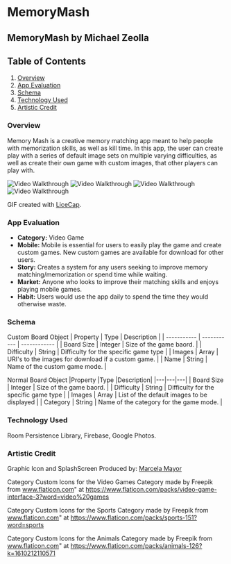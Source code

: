 # MemoryMash


## MemoryMash by Michael Zeolla

## Table of Contents
1. [Overview](#Overview)
2. [App Evaluation](#App-Evaluation)
3. [Schema](#Schema)
4. [Technology Used](#Technology-Used)
5. [Artistic Credit](#Artistic-Credit)



### Overview
Memory Mash is a creative memory matching app meant to help people with memorization skills, as well as kill time. In this app, the user can create play with a series of default image sets on multiple varying difficulties, as well as create their own game with custom images, that other players can play with. 



<img src='https://i.imgur.com/Krmp2YV.gif' width='' alt='Video Walkthrough' />  <img src='https://i.imgur.com/64KnJmv.gif' width='' alt='Video Walkthrough' />
<img src='https://i.imgur.com/t93jIdw.gif' width='' alt='Video Walkthrough' />  <img src='https://i.imgur.com/fqMHHHV.gif' width='' alt='Video Walkthrough' />



GIF created with [LiceCap](https://www.cockos.com/licecap/).



### App Evaluation
- **Category:** Video Game
- **Mobile:** Mobile is essential for users to easily play the game and create custom games. New custom games are available for download for other users.
- **Story:** Creates a system for any users seeking to improve memory matching/memorization or spend time while waiting.
- **Market:** Anyone who looks to improve their matching skills and enjoys playing mobile games. 
- **Habit:** Users would use the app daily to spend the time they would otherwise waste.


### Schema
Custom Board Object
| Property      | Type | Description |
| ----------- | ----------- | ------------ |
| Board Size | Integer  | Size of the game baord. |
| Difficulty | String  | Difficulty for the specific game type |
| Images | Array<String> | URI's to the images for download if a custom game. |
| Name | String | Name of the custom game mode. |
  

Normal Board Object
|Property |Type |Description|
|---|---|---|
| Board Size | Integer  | Size of the game baord. |
| Difficulty | String  | Difficulty for the specific game type |
| Images | Array<String> | List of the default images to be displayed |
| Category | String | Name of the category for the game mode. |



### Technology Used

Room Persistence Library, Firebase, Google Photos. 



### Artistic Credit

Graphic Icon and SplashScreen Produced by: [Marcela Mayor](https://www.instagram.com/marcy_mayor/)

Category Custom Icons for the Video Games Category made by Freepik from www.flaticon.com" at https://www.flaticon.com/packs/video-game-interface-3?word=video%20games

Category Custom Icons for the Sports Category made by Freepik from www.flaticon.com" at https://www.flaticon.com/packs/sports-151?word=sports

Category Custom Icons for the Animals Category made by Freepik from www.flaticon.com" at https://www.flaticon.com/packs/animals-126?k=1610212110571


